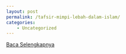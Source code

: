 ```yaml
---
layout: post
permalink: /tafsir-mimpi-lebah-dalam-islam/
categories:
    - Uncategorized
---
```


[Baca Selengkapnya](/10)